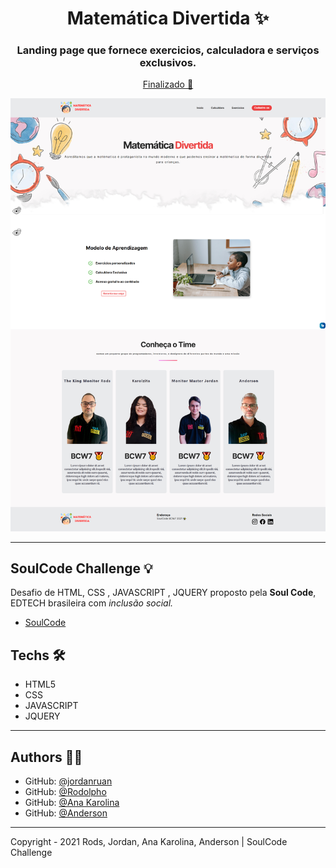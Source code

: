 <h1 align="center">Matemática Divertida ✨</h1>
<h3 align="center">Landing page que fornece exercicios, calculadora e serviços exclusivos.</h3>

<p align="center"><a href="https://jordanruan.github.io/bolhadev/" >Finalizado 🚀</a><p>

![banner](https://github.com/jordanruan/matematicadivertida/blob/main/assets/mockup-desktop.png?raw=true)

---

## SoulCode Challenge 💡

Desafio de HTML, CSS , JAVASCRIPT , JQUERY  proposto pela <strong>Soul Code</strong>, EDTECH brasileira com <i>inclusão social.</i>

- <a href="https://soulcodeacademy.org/">SoulCode</a>

## Techs 🛠

- HTML5
- CSS
- JAVASCRIPT
- JQUERY 

---

## Authors 👨‍💻

- GitHub: [@jordanruan](https://github.com/jordanruan)
- GitHub: [@Rodolpho](https://github.com/RudyAlmeida)
- GitHub: [@Ana Karolina](https://github.com/akarolinada)
- GitHub: [@Anderson](https://github.com/AndersonCavalcant)
---

Copyright - 2021 Rods, Jordan, Ana Karolina, Anderson | SoulCode Challenge
